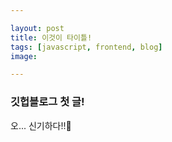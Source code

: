```yaml
---

layout: post
title: 이것이 타이틀!
tags: [javascript, frontend, blog]
image: 

---
```


### 깃헙블로그 첫 글!

오... 신기하다!!👀

